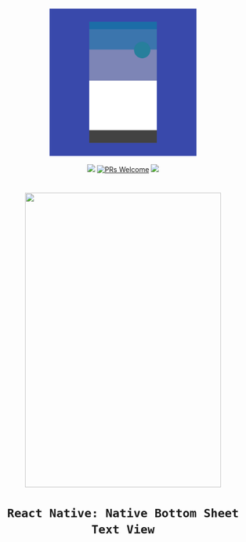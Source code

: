 
<p align="center">
  <img src="./assets/hero.png" width="300" height="300" />
</p>

<p align="center">
  <a href="https://www.npmjs.com/package/react-native-bottom-sheet-text-view"><img src="http://img.shields.io/npm/v/react-native-bottom-sheet-text-view.svg?style=flat" /></a>
  <a href="https://github.com/prscX/react-native-bottom-sheet-text-view/pulls"><img alt="PRs Welcome" src="https://img.shields.io/badge/PRs-welcome-brightgreen.svg" /></a>
  <a href="https://github.com/prscX/react-native-bottom-sheet-text-view#License"><img src="https://img.shields.io/npm/l/react-native-bottom-sheet-text-view.svg?style=flat" /></a>
</p>


<h1 align="center">
<img src="./assets/hero.gif" width="400" height="600" />

    React Native: Native Bottom Sheet Text View
</h1>

